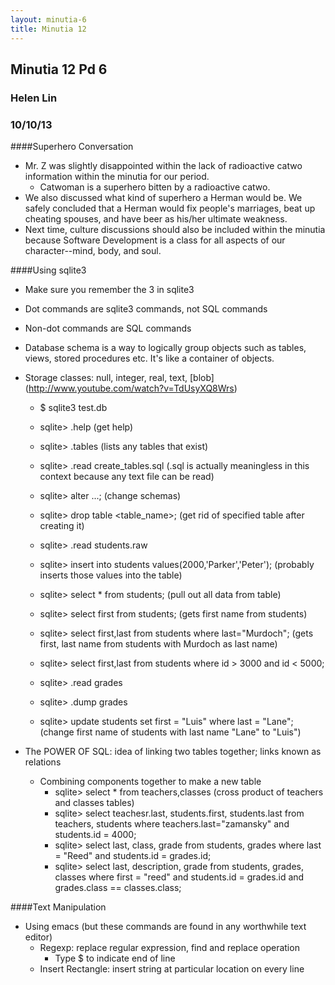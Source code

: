 ```yaml
---
layout: minutia-6
title: Minutia 12
---
```


## Minutia 12 Pd 6
### Helen Lin
### 10/10/13

####Superhero Conversation
* Mr. Z was slightly disappointed within the lack of radioactive catwo information within the minutia for our period.
	* Catwoman is a superhero bitten by a radioactive catwo.
* We also discussed what kind of superhero a Herman would be. We safely concluded that a Herman would fix people's marriages, beat up cheating spouses, and have beer as his/her ultimate weakness.
* Next time, culture discussions should also be included within the minutia because Software Development is a class for all aspects of our character--mind, body, and soul.


####Using sqlite3
* Make sure you remember the 3 in sqlite3
* Dot commands are sqlite3 commands, not SQL commands
* Non-dot commands are SQL commands
* Database schema is a way to logically group objects such as tables, views, stored procedures etc. It's like a container of objects.
* Storage classes: null, integer, real, text, [blob] (http://www.youtube.com/watch?v=TdUsyXQ8Wrs)
	* $ sqlite3 test.db
	* sqlite> .help (get help)
	* sqlite> .tables (lists any tables that exist)
	* sqlite> .read create_tables.sql (.sql is actually meaningless in this context because any text file can be read)
	* sqlite> alter ...; (change schemas)
	* sqlite> drop table <table_name>; (get rid of specified table after creating it)

	* sqlite> .read students.raw
	* sqlite> insert into students values(2000,'Parker','Peter'); (probably inserts those values into the table)
	* sqlite> select * from students; (pull out all data from table)
	* sqlite> select first from students; (gets first name from students)
	* sqlite> select first,last from students where last="Murdoch"; (gets first, last name from students with Murdoch as last name)
	* sqlite> select first,last from students where id > 3000 and id < 5000;
	* sqlite> .read grades
	* sqlite> .dump grades
	* sqlite> update students set first = "Luis" where last = "Lane"; (change first name of students with last name "Lane" to "Luis")

	
* The POWER OF SQL: idea of linking two tables together; links known as relations
	* Combining components together to make a new table
		* sqlite> select * from teachers,classes (cross product of teachers and classes tables)
		* sqlite> select teachesr.last, students.first, students.last from teachers, students where teachers.last="zamansky" and students.id = 4000;
		* sqlite> select last, class, grade from students, grades where last = "Reed" and students.id = grades.id;
		* sqlite> select last, description, grade from students, grades, classes where first = "reed" and students.id = grades.id and grades.class == classes.class;
	
####Text Manipulation
* Using emacs (but these commands are found in any worthwhile text editor)
	* Regexp: replace regular expression, find and replace operation
		* Type $ to indicate end of line
	* Insert Rectangle: insert string at particular location on every line
  
	
